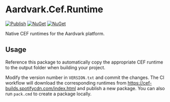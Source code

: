 # Aardvark.Cef.Runtime

[![Publish](https://github.com/aardvark-community/aardvark.cef.runtime/actions/workflows/publish.yml/badge.svg)](https://github.com/aardvark-community/aardvark.cef.runtime/actions/workflows/publish.yml)
[![NuGet](https://badgen.net/nuget/v/Aardvark.Cef.Runtime)](https://www.nuget.org/packages/Aardvark.Cef.Runtime/)
[![NuGet](https://badgen.net/nuget/dt/Aardvark.Cef.Runtime)](https://www.nuget.org/packages/Aardvark.Cef.Runtime/)

Native CEF runtimes for the Aardvark platform.

## Usage
Reference this package to automatically copy the appropriate CEF runtime to the output folder when building your project.

Modify the version number in `VERSION.txt` and commit the changes. The CI workflow will download the corresponding runtimes from https://cef-builds.spotifycdn.com/index.html and publish a new package. You can also run `pack.cmd` to create a package locally.
